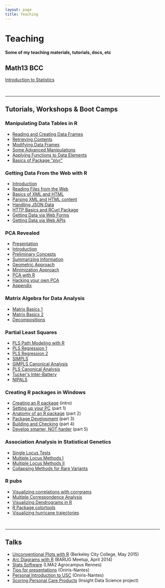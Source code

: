 ```yaml
---
layout: page
title: Teaching
---
```


# Teaching

#### Some of my teaching materials, tutorials, docs, etc


## <a name="math13"></a>Math13 BCC

<a href="/teaching/math13">Introduction to Statistics</a>

<br/>

<hr class="margin" />

## Tutorials, Workshops & Boot Camps

### <a name="dataframes"></a>Manipulating Data Tables in R

<ul>
	<li><a href="https://docs.google.com/presentation/d/1frT_uB2vAmTdX2-daq2LVCTYRG1iAb2Qj02LvM7UPUY/pub?start=false&loop=false&delayms=3000" target="_blank">Reading and Creating Data Frames</a></li>
	<li><a href="https://docs.google.com/presentation/d/1BKaF9JFat_-gZ7zZWIf0zr7mQhW3_MA29uFW44la6b8/pub?start=false&loop=false&delayms=3000" target="_blank">Retrieving Contents</a></li>
	<li><a href="https://docs.google.com/presentation/d/1HmHV1QYbVOtxGfCeSWgJQdSpnrKGOqVAqxrTSX1OVmo/pub?start=false&loop=false&delayms=3000" target="_blank">Modifying Data Frames</a></li>
	<li><a href="https://docs.google.com/presentation/d/1jWDk_9VEb9pz9jCjhLI_il-VDQQUSgBnZyewyZiuKKI/pub?start=false&loop=false&delayms=3000" target="_blank">Some Advanced Manipulations</a></li>
	<li><a href="https://docs.google.com/presentation/d/1Jp4QgnL4cncMB-f4k-4tMMR2gkdmwkCYpeZx3gUMdeY/pub?start=false&loop=false&delayms=3000" target="_blank">Applying Functions to Data Elements</a></li>
	<li><a href="https://docs.google.com/presentation/d/122Mlw3o_xgAUQXrO4o-IzmQy8hG77AQ0oaxJj7DYwfc/pub?start=false&loop=false&delayms=3000" target="_blank">Basics of Package "plyr"</a></li>
</ul>


### <a name="webdata"></a>Getting Data From the Web with R

- [Introduction](/work/webdata/getting_web_data_r1_introduction.pdf)
- [Reading Files from the Web](/work/webdata/getting_web_data_r2_reading_files.pdf)
- [Basics of XML and HTML](/work/webdata/getting_web_data_r3_basics_xml_html.pdf)
- [Parsing XML and HTML content](/work/webdata/getting_web_data_r4_parsing_xml_html.pdf)
- [Handling JSON Data](/work/webdata/getting_web_data_r5_json_data.pdf)
- [HTTP Basics and RCurl Package](/work/webdata/getting_web_data_r6_http_rcurl.pdf)
- [Getting Data via Web Forms](/work/webdata/getting_web_data_r7_web_forms.pdf)
- [Getting Data via Web APIs](/work/webdata/getting_web_data_r8_web_apis.pdf)


### <a name="pca"></a>PCA Revealed

- [Presentation](/teaching/pcarevealed/PCA_presentation.pdf)
- [Introduction](/teaching/pcarevealed/PCA_introduction.pdf)
- [Preliminary Concepts](/teaching/pcarevealed/PCA_preliminaries.pdf)
- [Summarizing Information](/teaching/pcarevealed/PCA_Infosum_Approach.pdf)
- [Geometric Approach](/teaching/pcarevealed/PCA_Geometric_Approach.pdf)
- [Minimization Approach](/teaching/pcarevealed/PCA_Minimization.pdf)
- [PCA with R](/teaching/pcarevealed/PCA_with_R.pdf)
- [Hacking your own PCA](/teaching/pcarevealed/PCA_Hacking.pdf)
- [Appendix](/teaching/pcarevealed/PCA_Appendix.pdf)


### <a name="matrix"></a>Matrix Algebra for Data Analysis

- [Matrix Basics 1](/teaching/matrix_basics1.pdf)
- [Matrix Basics 2](/teaching/matrix_basics2.pdf)
- [Decompositions](/teaching/matrix_decompositions.pdf)


### <a name="pls"></a>Partial Least Squares

- [PLS Path Modeling with R](/PLS_Path_Modeling_with_R.pdf)
- [PLS Regression 1](/plsdepot_plsreg1.pdf)
- [PLS Regression 2](/plsdepot_plsreg2.pdf)
- [SIMPLS](/plsdepot_simpls.pdf)
- [SIMPLS Canonical Analysis](/plsdepot_simplsca.pdf)
- [PLS Canonical Analysis](/plsdepot_plsca.pdf)
- [Tucker's Inter-Battery](/plsdepot_interbat.pdf)
- [NIPALS](/plsdepot_nipals.pdf)


### Creating R packages in Windows

- [Creating an R package](https://docs.google.com/presentation/d/1mGSgTeYeiDv-LRpFQ2xGJw7DEPcfeAEXYPP4ltq5Sd0/pub?start=false&loop=false&delayms=3000) (intro)
- [Setting up your PC](https://docs.google.com/presentation/d/1U4TlOWaRxfjauDzMYrD6ikLTUnbohrgsGBUUVi0oGRk/pub?start=false&loop=false&delayms=3000) (part 1)
- [Anatomy of an R package](https://docs.google.com/presentation/d/172gIqfZhXyhU5hf9LUYTyyb-JqEYgdzJaQKmlHWartA/pub?start=false&loop=false&delayms=3000) (part 2)
- [Package Development](https://docs.google.com/presentation/d/17znjKQVaTcdZXBr5a_32VvSK8GzygswNK6J0lYgTT2g/pub?start=false&loop=false&delayms=3000) (part 3)
- [Building and Checking](https://docs.google.com/presentation/d/1cvQdA0km9pkE0mTTMhwAvbztdZeQsP48zNsDB1kfw8M/pub?start=false&loop=false&delayms=3000) (part 4)
- [Develop smarter, NOT harder](https://docs.google.com/presentation/d/1C085WTEjKd7oA0LyxuaQC8ESNsEMXFdOR7ditl3qeZM/pub?start=false&loop=false&delayms=3000) (part 5)


### Association Analysis in Statistical Genetics

- [Single Locus Tests](https://docs.google.com/presentation/d/1a31SELGS6JXivQAY0jy3G3BtuUJHxiELWGl-gk-N5Nw/pub?start=false&loop=false&delayms=3000)
- [Multiple Locus Methods I](https://docs.google.com/presentation/d/1PIwawKmn_lDJp5W28xzxpVtzK0hVVEYr7caL85oCFpQ/pub?start=false&loop=false&delayms=3000)
- [Multiple Locus Methods II](https://docs.google.com/presentation/d/1d-rrAheiWtCnPxEOgGFOhO9wSKjYVKtrW8reukwPSUs/pub?start=false&loop=false&delayms=3000)
- [Collapsing Methods for Rare Variants](https://docs.google.com/presentation/d/1aj7QJP5MJ2XceeZMReVgQLlBQXMpVJAnfmKnCKOoFSc/pub?start=false&loop=false&delayms=3000)


### R pubs

- [Visualizing correlations with corrgrams](http://rpubs.com/gaston/corrgrams)
- [Multiple Correspondence Analysis](http://rpubs.com/gaston/MCA)
- [Visualizing Dendrograms in R](http://rpubs.com/gaston/dendrograms)
- [R Package colortools](http://rpubs.com/gaston/colortools)
- [Visualizing hurricane trajectories](http://rpubs.com/gaston/hurricanes)


<br/>

<hr class="margin" />

## Talks

- <a href="https://docs.google.com/presentation/d/1dySXEBDWKG3t5bVK2PBlRBWh_wjKtT7pgQCR9joBMpU/pub?start=false&loop=false&delayms=3000" target="_blank">Unconventional Plots with R</a> (Berkeley City College, May 2015)
- <a href="https://docs.google.com/presentation/d/1bWM7RxihSBzrcp07g026Lu5Ey10OACujj727vAIE7wo/pub?start=false&loop=false&delayms=3000" target="_blank">Arc Diagrams with R</a> (BARUG Meetup, April 2014)
- <a href="https://docs.google.com/presentation/d/1Gihs0tPSBqKpXomqMk2IX6W8GTCIxAgARauG5PYTbqU/pub?start=false&loop=false&delayms=3000" target="_blank">Stats Software</a> (LMA2 Agrocampus Rennes)
- <a href="https://docs.google.com/presentation/d/1XZj_vU9LMCYZYjAuDQI1QecXLl004wz32OpXB3uzl04/pub?start=false&amp;loop=false&amp;delayms=3000" target="_blank">Tips for presentations</a> (Oniris-Nantes)
- <a href="https://docs.google.com/presentation/d/1X70pano06VH4xG9KGjLiq9YTuV5llXSiFftTgLYcnPE/pub?start=false&loop=false&delayms=3000" target="_blank">Personal Introduction to USC</a> (Oniris-Nantes)
- <a href="https://docs.google.com/presentation/d/1mOaJzFMIpE8Vztep9zJXYBPl9QJRGpRDgUNIFCZZKBo/pub?start=false&loop=false&delayms=3000" target="_blank">Scoring Personal Care Products</a> (Insight Data Science project)

<br/>